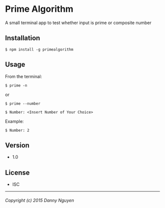Prime Algorithm
=========

A small terminal app to test whether input is prime or composite number

## Installation

  ```
  $ npm install -g primealgorithm
  ```
  
## Usage

  From the terminal:

  ```
  $ prime -n
  ```
  
  or
  
  ```
  $ prime --number
  ```
  
  ```
  $ Number: <Insert Number of Your Choice>
  ```

  Example:

  ```
  $ Number: 2
  ```

## Version
* 1.0

## License
* ISC

---
###### Copyright (c) 2015 Danny Nguyen
